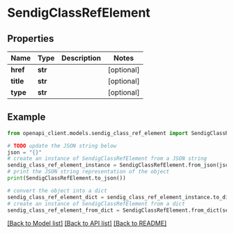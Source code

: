# SendigClassRefElement


## Properties

Name | Type | Description | Notes
------------ | ------------- | ------------- | -------------
**href** | **str** |  | [optional] 
**title** | **str** |  | [optional] 
**type** | **str** |  | [optional] 

## Example

```python
from openapi_client.models.sendig_class_ref_element import SendigClassRefElement

# TODO update the JSON string below
json = "{}"
# create an instance of SendigClassRefElement from a JSON string
sendig_class_ref_element_instance = SendigClassRefElement.from_json(json)
# print the JSON string representation of the object
print(SendigClassRefElement.to_json())

# convert the object into a dict
sendig_class_ref_element_dict = sendig_class_ref_element_instance.to_dict()
# create an instance of SendigClassRefElement from a dict
sendig_class_ref_element_from_dict = SendigClassRefElement.from_dict(sendig_class_ref_element_dict)
```
[[Back to Model list]](../README.md#documentation-for-models) [[Back to API list]](../README.md#documentation-for-api-endpoints) [[Back to README]](../README.md)


